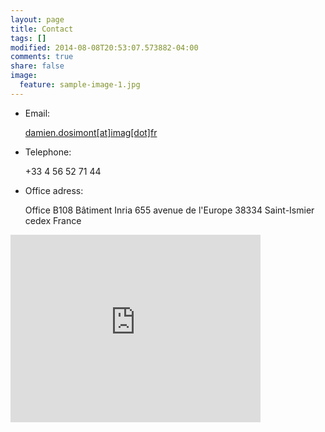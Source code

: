 ```yaml
---
layout: page
title: Contact
tags: []
modified: 2014-08-08T20:53:07.573882-04:00
comments: true
share: false
image:
  feature: sample-image-1.jpg
---
```


- Email: 
        
  [damien.dosimont[at]imag[dot]fr](damien.dosimont[at]imag[dot]fr)

- Telephone: 
  
  +33 4 56 52 71 44

- Office adress:

  Office B108
  Bâtiment Inria
  655 avenue de l'Europe
  38334 Saint-Ismier cedex
  France
     

<iframe src="https://www.google.com/maps/embed?pb=!1m14!1m8!1m3!1d5621.147739983848!2d5.807397938471249!3d45.2159579125406!3m2!1i1024!2i768!4f13.1!3m3!1m2!1s0x0%3A0x60b3d32a7c64c8f0!2sInria+Grenoble+Rh%C3%B4ne-Alpes!5e0!3m2!1sfr!2sfr!4v1430126613768" width="400" height="300" frameborder="0" style="border:0"></iframe>
